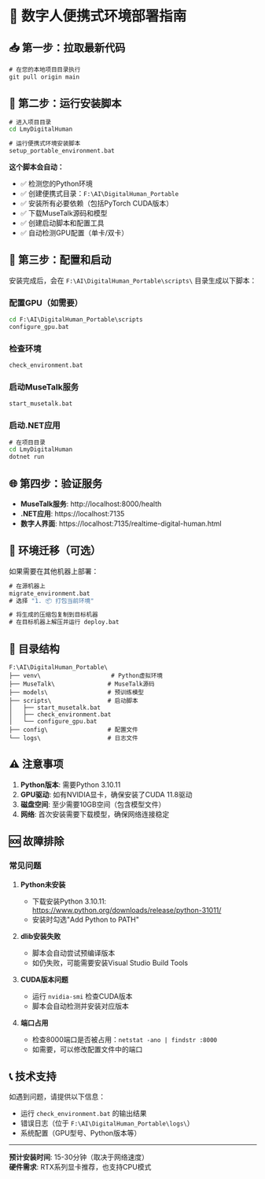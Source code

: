 # 🚀 数字人便携式环境部署指南

## 📥 **第一步：拉取最新代码**

```cmd
# 在您的本地项目目录执行
git pull origin main
```

## 🎯 **第二步：运行安装脚本**

```cmd
# 进入项目目录
cd LmyDigitalHuman

# 运行便携式环境安装脚本
setup_portable_environment.bat
```

**这个脚本会自动：**
- ✅ 检测您的Python环境
- ✅ 创建便携式目录：`F:\AI\DigitalHuman_Portable`
- ✅ 安装所有必要依赖（包括PyTorch CUDA版本）
- ✅ 下载MuseTalk源码和模型
- ✅ 创建启动脚本和配置工具
- ✅ 自动检测GPU配置（单卡/双卡）

## 🔧 **第三步：配置和启动**

安装完成后，会在 `F:\AI\DigitalHuman_Portable\scripts\` 目录生成以下脚本：

### **配置GPU（如需要）**
```cmd
cd F:\AI\DigitalHuman_Portable\scripts
configure_gpu.bat
```

### **检查环境**
```cmd
check_environment.bat
```

### **启动MuseTalk服务**
```cmd
start_musetalk.bat
```

### **启动.NET应用**
```cmd
# 在项目目录
cd LmyDigitalHuman
dotnet run
```

## 🌐 **第四步：验证服务**

- **MuseTalk服务**: http://localhost:8000/health
- **.NET应用**: https://localhost:7135
- **数字人界面**: https://localhost:7135/realtime-digital-human.html

## 🚚 **环境迁移（可选）**

如果需要在其他机器上部署：

```cmd
# 在源机器上
migrate_environment.bat
# 选择 "1. 📦 打包当前环境"

# 将生成的压缩包复制到目标机器
# 在目标机器上解压并运行 deploy.bat
```

## 🔧 **目录结构**

```
F:\AI\DigitalHuman_Portable\
├── venv\                    # Python虚拟环境
├── MuseTalk\               # MuseTalk源码
├── models\                 # 预训练模型
├── scripts\                # 启动脚本
│   ├── start_musetalk.bat
│   ├── check_environment.bat
│   └── configure_gpu.bat
├── config\                 # 配置文件
└── logs\                   # 日志文件
```

## ⚠️ **注意事项**

1. **Python版本**: 需要Python 3.10.11
2. **GPU驱动**: 如有NVIDIA显卡，确保安装了CUDA 11.8驱动
3. **磁盘空间**: 至少需要10GB空间（包含模型文件）
4. **网络**: 首次安装需要下载模型，确保网络连接稳定

## 🆘 **故障排除**

### **常见问题**

1. **Python未安装**
   - 下载安装Python 3.10.11: https://www.python.org/downloads/release/python-31011/
   - 安装时勾选"Add Python to PATH"

2. **dlib安装失败**
   - 脚本会自动尝试预编译版本
   - 如仍失败，可能需要安装Visual Studio Build Tools

3. **CUDA版本问题**
   - 运行 `nvidia-smi` 检查CUDA版本
   - 脚本会自动检测并安装对应版本

4. **端口占用**
   - 检查8000端口是否被占用：`netstat -ano | findstr :8000`
   - 如需要，可以修改配置文件中的端口

## 📞 **技术支持**

如遇到问题，请提供以下信息：
- 运行 `check_environment.bat` 的输出结果
- 错误日志（位于 `F:\AI\DigitalHuman_Portable\logs\`）
- 系统配置（GPU型号、Python版本等）

---

**预计安装时间**: 15-30分钟（取决于网络速度）  
**硬件需求**: RTX系列显卡推荐，也支持CPU模式